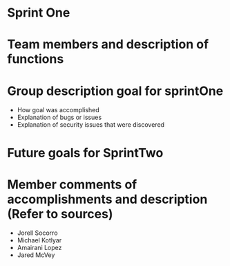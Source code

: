# Sprint One
# Team members and description of functions
# Group description goal for sprintOne
  - How goal was accomplished  
  - Explanation of bugs or issues  
  - Explanation of security issues that were discovered  
# Future goals for SprintTwo
# Member comments of accomplishments and description (Refer to sources)
  - Jorell Socorro  
  - Michael Kotlyar  
  - Amairani Lopez  
  - Jared McVey  

